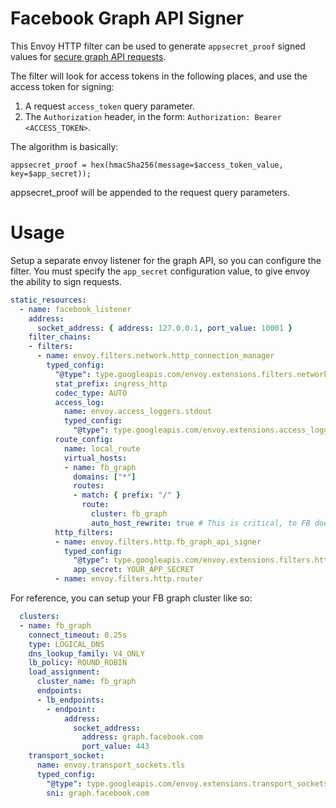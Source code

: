 # Facebook Graph API Signer

This Envoy HTTP filter can be used to generate `appsecret_proof`
signed values
for
[secure graph API requests](https://developers.facebook.com/docs/graph-api/securing-requests/).

The filter will look for access tokens in the following places, and
use the access token for signing:

1. A request `access_token` query parameter.
2. The `Authorization` header, in the form: `Authorization: Bearer <ACCESS_TOKEN>`.

The algorithm is basically:

`appsecret_proof = hex(hmacSha256(message=$access_token_value, key=$app_secret));`

appsecret_proof will be appended to the request query parameters.

# Usage

Setup a separate envoy listener for the graph API, so you can
configure the filter. You must specify the `app_secret` configuration
value, to give envoy the ability to sign requests.

```yaml
static_resources:
  - name: facebook_listener
    address:
      socket_address: { address: 127.0.0.1, port_value: 10001 }
    filter_chains:
    - filters:
      - name: envoy.filters.network.http_connection_manager
        typed_config:
          "@type": type.googleapis.com/envoy.extensions.filters.network.http_connection_manager.v3.HttpConnectionManager
          stat_prefix: ingress_http
          codec_type: AUTO
          access_log:
            name: envoy.access_loggers.stdout
            typed_config:
              "@type": type.googleapis.com/envoy.extensions.access_loggers.stream.v3.StdoutAccessLog
          route_config:
            name: local_route
            virtual_hosts:
            - name: fb_graph
              domains: ["*"]
              routes:
              - match: { prefix: "/" }
                route:
                  cluster: fb_graph
                  auto_host_rewrite: true # This is critical, to FB doesn't redirect you.
          http_filters:
          - name: envoy.filters.http.fb_graph_api_signer
            typed_config:
              "@type": type.googleapis.com/envoy.extensions.filters.http.fb_graph_api_signer.v3.FbGraphApiSigner
              app_secret: YOUR_APP_SECRET
          - name: envoy.filters.http.router
```

For reference, you can setup your FB graph cluster like so:

```yaml
  clusters:
  - name: fb_graph
    connect_timeout: 0.25s
    type: LOGICAL_DNS
    dns_lookup_family: V4_ONLY
    lb_policy: ROUND_ROBIN
    load_assignment:
      cluster_name: fb_graph
      endpoints:
      - lb_endpoints:
        - endpoint:
            address:
              socket_address:
                address: graph.facebook.com
                port_value: 443
    transport_socket:
      name: envoy.transport_sockets.tls
      typed_config:
        "@type": type.googleapis.com/envoy.extensions.transport_sockets.tls.v3.UpstreamTlsContext
        sni: graph.facebook.com
```
